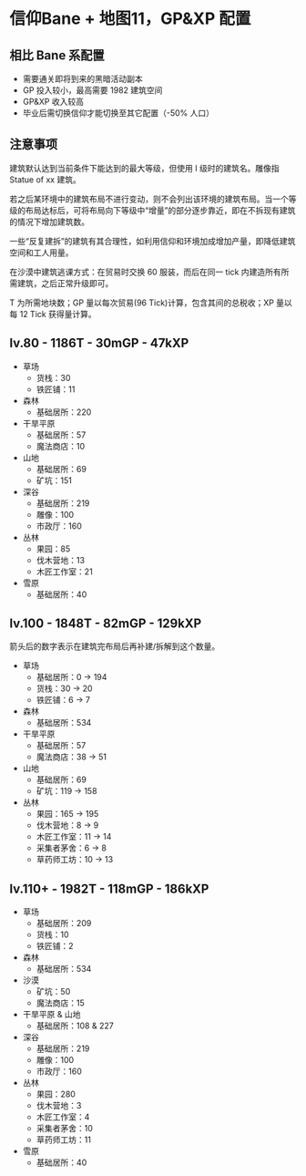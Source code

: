 # 信仰Bane + 地图11，GP&XP 配置
## 相比 Bane 系配置
* 需要通关即将到来的黑暗活动副本
* GP 投入较小，最高需要 1982 建筑空间
* GP&XP 收入较高
* 毕业后需切换信仰才能切换至其它配置（-50% 人口）

## 注意事项
建筑默认达到当前条件下能达到的最大等级，但使用 I 级时的建筑名。雕像指 Statue of xx 建筑。

若之后某环境中的建筑布局不进行变动，则不会列出该环境的建筑布局。当一个等级的布局达标后，可将布局向下等级中“增量”的部分逐步靠近，即在不拆现有建筑的情况下增加建筑数。

一些“反复建拆”的建筑有其合理性，如利用信仰和环境加成增加产量，即降低建筑空间和工人用量。

在沙漠中建筑逃课方式：在贸易时交换 60 服装，而后在同一 tick 内建造所有所需建筑，之后正常升级即可。

T 为所需地块数；GP 量以每次贸易(96 Tick)计算，包含其间的总税收；XP 量以每 12 Tick 获得量计算。

## lv.80 - 1186T - 30mGP - 47kXP
* 草场
    + 货栈：30
    + 铁匠铺：11
* 森林
    + 基础居所：220
* 干旱平原
    + 基础居所：57
    + 魔法商店：10
* 山地
    + 基础居所：69
    + 矿坑：151
* 深谷
    + 基础居所：219
    + 雕像：100
    + 市政厅：160
* 丛林
    + 果园：85
    + 伐木营地：13
    + 木匠工作室：21
* 雪原
    + 基础居所：40
## lv.100 - 1848T - 82mGP - 129kXP
箭头后的数字表示在建筑完布局后再补建/拆解到这个数量。
* 草场
    + 基础居所：0 -> 194
    + 货栈：30 -> 20
    + 铁匠铺：6 -> 7
* 森林
    + 基础居所：534
* 干旱平原
    + 基础居所：57
    + 魔法商店：38 -> 51
* 山地
    + 基础居所：69
    + 矿坑：119 -> 158
* 丛林
    + 果园：165 -> 195
    + 伐木营地：8 -> 9
    + 木匠工作室：11 -> 14
    + 采集者茅舍：6 -> 8
    + 草药师工坊：10 -> 13
## lv.110+ - 1982T - 118mGP - 186kXP
* 草场
    + 基础居所：209
    + 货栈：10
    + 铁匠铺：2
* 森林
    + 基础居所：534
* 沙漠
    + 矿坑：50
    + 魔法商店：15
* 干旱平原 & 山地
    + 基础居所：108 & 227
* 深谷
    + 基础居所：219
    + 雕像：100
    + 市政厅：160
* 丛林
    + 果园：280
    + 伐木营地：3
    + 木匠工作室：4
    + 采集者茅舍：10
    + 草药师工坊：11
* 雪原
    + 基础居所：40
